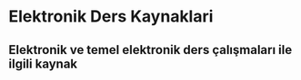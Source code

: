 # Elektronik Ders Kaynaklari

## Elektronik ve temel elektronik ders çalışmaları ile ilgili kaynak 

